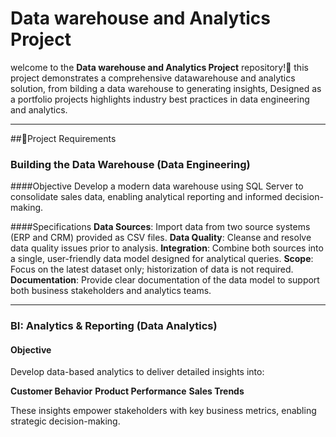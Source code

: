 # Data warehouse and Analytics Project

welcome to the **Data warehouse and Analytics Project** repository!🚀
this project demonstrates a comprehensive datawarehouse and analytics solution, from bilding a data warehouse to generating insights, Designed as a portfolio projects highlights industry best practices in data engineering and analytics. 

_ _ _

##🚀Project Requirements

### Building the Data Warehouse (Data Engineering)


####Objective
Develop a modern data warehouse using SQL Server to consolidate sales data, enabling analytical reporting and informed decision-making.

####Specifications
**Data Sources**: Import data from two source systems (ERP and CRM) provided as CSV files.
**Data Quality**: Cleanse and resolve data quality issues prior to analysis.
**Integration**: Combine both sources into a single, user-friendly data model designed for analytical queries.
**Scope**: Focus on the latest dataset only; historization of data is not required.
**Documentation**: Provide clear documentation of the data model to support both business stakeholders and analytics teams.

_ _ _

### BI: Analytics & Reporting (Data Analytics)

#### Objective
Develop data-based analytics to deliver detailed insights into:

**Customer Behavior**
**Product Performance**
**Sales Trends**

These insights empower stakeholders with key business metrics, enabling strategic decision-making.

